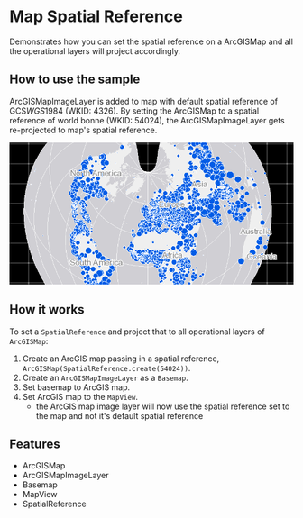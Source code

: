 <h1>Map Spatial Reference</h1>

<p>Demonstrates how you can set the spatial reference on a ArcGISMap and all the operational layers will project accordingly.</p>

<h2>How to use the sample</h2>

<p>ArcGISMapImageLayer is added to map with default spatial reference of GCS<em>WGS</em>1984 (WKID: 4326). By setting the ArcGISMap to a spatial reference of world bonne (WKID: 54024), the ArcGISMapImageLayer gets re-projected to map's spatial reference.</p>

<p><img src="MapSpatialReference.png"/></p>

<h2>How it works</h2>

<p>To set a <code>SpatialReference</code> and project that to all operational layers of <code>ArcGISMap</code>:</p>

<ol>
  <li>Create an ArcGIS map passing in a spatial reference, <code>ArcGISMap(SpatialReference.create(54024))</code>.  </li>
  <li>Create an <code>ArcGISMapImageLayer</code> as a <code>Basemap</code>.</li>
  <li>Set basemap to ArcGIS map.</li>
  <li>Set ArcGIS map to the <code>MapView</code>.
    <ul><li>the ArcGIS map image layer will now use the spatial reference set to the map and not it's default spatial reference</li></ul></li>
</ol>

<h2>Features</h2>

<ul>
  <li>ArcGISMap</li>
  <li>ArcGISMapImageLayer</li>
  <li>Basemap</li>
  <li>MapView</li>
  <li>SpatialReference</li>
</ul>


